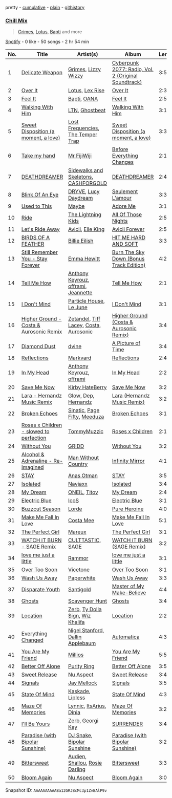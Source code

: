 pretty - [cumulative](/playlists/cumulative/37i9dQZF1EVHGWrwldPRtj.md) - [plain](/playlists/plain/37i9dQZF1EVHGWrwldPRtj) - [githistory](https://github.githistory.xyz/mdn522/spotify-playlist-archive/blob/main/playlists/plain/37i9dQZF1EVHGWrwldPRtj)

### [Chill Mix](https://open.spotify.com/playlist/37i9dQZF1EVHGWrwldPRtj)

> <a href=spotify:playlist:37i9dQZF1EIVyWwNOYKM0S>Grimes</a>, <a href=spotify:playlist:37i9dQZF1EIXAbAbLnoWjV>Lotus</a>, <a href=spotify:playlist:37i9dQZF1EIX5A9tGbDnkW>Bapti</a> and more

[Spotify](https://open.spotify.com/user/spotify) - 0 like - 50 songs - 2 hr 54 min

| No. | Title | Artist(s) | Album | Length |
|---|---|---|---|---|
| 1 | [Delicate Weapon](https://open.spotify.com/track/1hT3eaGzrcFriQtgGdvsZv) | [Grimes](https://open.spotify.com/artist/053q0ukIDRgzwTr4vNSwab), [Lizzy Wizzy](https://open.spotify.com/artist/4n2RbW3dIUzGI089lh9NI0) | [Cyberpunk 2077: Radio, Vol\. 2 \(Original Soundtrack\)](https://open.spotify.com/album/1VGVJdmvOSRK2w9RKXk18A) | 3:50 |
| 2 | [Over It](https://open.spotify.com/track/6B71yVE88CBwfvX6I9Ypkr) | [Lotus](https://open.spotify.com/artist/7irNamZWVrstQU1HWzY6mj), [Lex Rise](https://open.spotify.com/artist/7CwKY89EajPC85mFvdp539) | [Over It](https://open.spotify.com/album/6xqzxF9tFjMvBFqDFymc8n) | 2:36 |
| 3 | [Feel It](https://open.spotify.com/track/0zQdTcjV7Ky2K27no8d7JE) | [Bapti](https://open.spotify.com/artist/7c7xyyjqZ4ZUZ84wIMUYbB), [OANA](https://open.spotify.com/artist/2nMCzoppcjrnuU0DCPaTNr) | [Feel It](https://open.spotify.com/album/5pUrPnKmNqCRVQCuCqEFQK) | 2:55 |
| 4 | [Walking With Him](https://open.spotify.com/track/3MpIIEkZAa2BY8qz7KLqer) | [LTN](https://open.spotify.com/artist/2IK99qf3aYxFWkgCkc7kQ3), [Ghostbeat](https://open.spotify.com/artist/6HM5cyDWiTq4ijhdsaRZiS) | [Walking With Him](https://open.spotify.com/album/25RtSrcD7lBG8JkPyBcc8g) | 3:13 |
| 5 | [Sweet Disposition \(a moment, a love\)](https://open.spotify.com/track/0D57lQnn110jGaup4NguSI) | [Lost Frequencies](https://open.spotify.com/artist/7f5Zgnp2spUuuzKplmRkt7), [The Temper Trap](https://open.spotify.com/artist/4W48hZAnAHVOC2c8WH8pcq) | [Sweet Disposition \(a moment, a love\)](https://open.spotify.com/album/1gy4lfYIU3RmqcKYucj5tR) | 3:32 |
| 6 | [Take my hand](https://open.spotify.com/track/0barcESVwet65fiKGmR7lm) | [Mr FijiWiji](https://open.spotify.com/artist/2uEo8Rajpdz1AqineCVLHq) | [Before Everything Changes](https://open.spotify.com/album/16d5yN9yDPbXT4iMyzWDtk) | 2:15 |
| 7 | [DEATHDREAMER](https://open.spotify.com/track/6FL3FIRUZhZQFhTHLnhYU7) | [Sidewalks and Skeletons](https://open.spotify.com/artist/48nHO1cuTbpx4ELhChsxX1), [CASHFORGOLD](https://open.spotify.com/artist/4FzthA7DjutA71z91I1DKX) | [DEATHDREAMER](https://open.spotify.com/album/7x9BtxZ7GNfjmiUaw1ca2r) | 2:47 |
| 8 | [Blink Of An Eye](https://open.spotify.com/track/3u0e0Q1QuAV8BLSXU6QyJR) | [DRYVE](https://open.spotify.com/artist/56Adjcmdh6qICMhFUOuPER), [Lucy Daydream](https://open.spotify.com/artist/0RQEMnWcCrVW4vkPFbAVsg) | [Seulement L'amour](https://open.spotify.com/album/4iazGUmWUolXNizuTWPLOg) | 3:34 |
| 9 | [Used to This](https://open.spotify.com/track/3gRkSda51bvuCuPcGmrsdw) | [Maybe](https://open.spotify.com/artist/03N63H9bvlxWJUunz5Vc32) | [Adore Me](https://open.spotify.com/album/6O0O7yVoDFdmEZrEKRODyU) | 3:18 |
| 10 | [Ride](https://open.spotify.com/track/46x3Ksb1NunvbFMMB3oqax) | [The Lightning Kids](https://open.spotify.com/artist/5swU5DPjch0LugnGOAmjgD) | [All Of Those Nights](https://open.spotify.com/album/1I4idqFg9UVl8rjL2mx4tU) | 2:54 |
| 11 | [Let's Ride Away](https://open.spotify.com/track/4tdSojwmf4vNZMWS6HcQWb) | [Avicii](https://open.spotify.com/artist/1vCWHaC5f2uS3yhpwWbIA6), [Elle King](https://open.spotify.com/artist/3bhu7P5PfngueRHiB9hjcx) | [Avicii Forever](https://open.spotify.com/album/5VPw18vPykfaX5s3jiS0Ox) | 2:53 |
| 12 | [BIRDS OF A FEATHER](https://open.spotify.com/track/6dOtVTDdiauQNBQEDOtlAB) | [Billie Eilish](https://open.spotify.com/artist/6qqNVTkY8uBg9cP3Jd7DAH) | [HIT ME HARD AND SOFT](https://open.spotify.com/album/7aJuG4TFXa2hmE4z1yxc3n) | 3:30 |
| 13 | [Still Remember You \- Stay Forever](https://open.spotify.com/track/50Yzo6PpHxGHkbC889iRd2) | [Emma Hewitt](https://open.spotify.com/artist/1t65YxEAtU3iii6bCzSGF8) | [Burn The Sky Down \(Bonus Track Edition\)](https://open.spotify.com/album/0lGPzP6Hbn7D8ZKfn1bYz3) | 4:22 |
| 14 | [Tell Me How](https://open.spotify.com/track/0d2yUkzvqA85zHqiKA9IuE) | [Anthony Keyrouz](https://open.spotify.com/artist/0y4czH6DnvpftiSoy7V3HY), [offrami](https://open.spotify.com/artist/733pYGuQ9xwCh15uK2VWT1), [Jeannette](https://open.spotify.com/artist/0QRElUVqKorMjCNg6yPQfw) | [Tell Me How](https://open.spotify.com/album/5M8b8IFy69V7CHCRfdkJuv) | 2:12 |
| 15 | [I Don't Mind](https://open.spotify.com/track/6FR410XjipcpHIsmv1bYKA) | [Particle House](https://open.spotify.com/artist/4R2DybM5OIPMBklyGe0ZKS), [Le June](https://open.spotify.com/artist/7j1lSJOJQBRw80bRit36Fs) | [I Don't Mind](https://open.spotify.com/album/6Pl2CxE7JL9FaSmbMsC7bG) | 3:19 |
| 16 | [Higher Ground \- Costa & Aurosonic Remix](https://open.spotify.com/track/1U7Bbq2XQGx9V1UcxdYqif) | [Zetandel](https://open.spotify.com/artist/0JPvNwbmTynIP82ERIME26), [Tiff Lacey](https://open.spotify.com/artist/6wmyaMNIjZ26DmwgQDWKoE), [Costa](https://open.spotify.com/artist/7IIb3I34G7MKHkscqTWPIJ), [Aurosonic](https://open.spotify.com/artist/1UkK91RiLw3FonVedbAVA1) | [Higher Ground \(Costa & Aurosonic Remix\)](https://open.spotify.com/album/6OQvGjJcy8TQcqOm8f6wsM) | 3:44 |
| 17 | [Diamond Dust](https://open.spotify.com/track/5SbMeZPbj6uOai7w9hVvir) | [dvine](https://open.spotify.com/artist/3VV2pfR0CoFp9JbX6PsaLs) | [A Picture of Time](https://open.spotify.com/album/0yX44KEElK4OB4HY0uYexk) | 3:42 |
| 18 | [Reflections](https://open.spotify.com/track/13UwGitv3Y1pFGabMjmNMG) | [Markvard](https://open.spotify.com/artist/6T5HsXQfkZAYRdytUcvd0U) | [Reflections](https://open.spotify.com/album/0lE9UqtbyAVmhPeTM6NZFb) | 2:46 |
| 19 | [In My Head](https://open.spotify.com/track/0UJ55vY4Mn8SYj6o6kWaWi) | [Anthony Keyrouz](https://open.spotify.com/artist/0y4czH6DnvpftiSoy7V3HY), [offrami](https://open.spotify.com/artist/733pYGuQ9xwCh15uK2VWT1) | [In My Head](https://open.spotify.com/album/6iLhUKx2Pgbdj8yJB6hbZ4) | 2:27 |
| 20 | [Save Me Now](https://open.spotify.com/track/06Jjl94QzzcyBoPN718X7N) | [Kirby HateBerry](https://open.spotify.com/artist/1Gdd5KJ9QVS9iwvt8Qn7on) | [Save Me Now](https://open.spotify.com/album/1en6buAZwrQPVtdlPOHyyJ) | 3:25 |
| 21 | [Lara \- Hernandz Music Remix](https://open.spotify.com/track/34JyxkyidCyCbNK675kP16) | [Glow](https://open.spotify.com/artist/1hUAitgVomOLe9ZBpoikLL), [Dep](https://open.spotify.com/artist/3AnxYbtQHw4Moch8co2tQg), [Hernandz](https://open.spotify.com/artist/1Fno9QBZRm7kHBFhTnHAsq) | [Lara \(Hernandz Music Remix\)](https://open.spotify.com/album/2ZGTePw0EIUtb4SOrpPoN4) | 3:27 |
| 22 | [Broken Echoes](https://open.spotify.com/track/6yBpcI9xNUNcPEOGT0NWPI) | [Sinatic](https://open.spotify.com/artist/0gXZtGw1zE1LkWernu1ydj), [Page Fifty](https://open.spotify.com/artist/5pu3DemNfWAw8leOvkyWBx), [Meeduza](https://open.spotify.com/artist/5N8cok7ycAVSOPlqjv1hic) | [Broken Echoes](https://open.spotify.com/album/3h4LtuVQNcMvCTbcgxYqND) | 3:10 |
| 23 | [Roses x Children \- slowed to perfection](https://open.spotify.com/track/2Ab3GqvibgzRcSGt88E0RX) | [TommyMuzzic](https://open.spotify.com/artist/2XqXXH9xPa1zucIOtZ3u3A) | [Roses x Children](https://open.spotify.com/album/6EjzGyhe7zi2ZcrGWHXgA0) | 2:19 |
| 24 | [Without You](https://open.spotify.com/track/0aphKeY5JAkpk7dWqoxc7V) | [GRIDD](https://open.spotify.com/artist/0DkbVPnPYWv5BXxVKoxN60) | [Without You](https://open.spotify.com/album/40lC4hUqusH3NfNqMjmsWh) | 3:28 |
| 25 | [Alcohol & Adrenaline \- Re\-Imagined](https://open.spotify.com/track/30N9ciSmbGReZnU62uE5PI) | [Man Without Country](https://open.spotify.com/artist/00b3RKsk2pv5VWSnYAKW8u) | [Infinity Mirror](https://open.spotify.com/album/4dVcwN37yoaoPguwwH02Sw) | 4:16 |
| 26 | [STAY](https://open.spotify.com/track/6c7E3TGDlRMYgriMDcU7Tq) | [Anas Otman](https://open.spotify.com/artist/66kee8oYRhl1zR7PvNCpU9) | [STAY](https://open.spotify.com/album/1eahVPIhL0C7Z32yBMbSDW) | 3:53 |
| 27 | [Isolated](https://open.spotify.com/track/1VIB68RVJzJnjDCLQOrBxp) | [Navjaxx](https://open.spotify.com/artist/2TULVw2MOCScHpvEomVP4s) | [Isolated](https://open.spotify.com/album/7noki01wSKuRxAQdEWiiBe) | 3:44 |
| 28 | [My Dream](https://open.spotify.com/track/7H7ZRQ7MfegMza4ToGTCwP) | [ONEIL](https://open.spotify.com/artist/7kzcAiYqxBV5J25vTYeOxA), [Titov](https://open.spotify.com/artist/3SuQprUc8N1kIOs2Hm2mAk) | [My Dream](https://open.spotify.com/album/0qM0oyolyFU4fzQl2yoFFT) | 2:46 |
| 29 | [Electric Blue](https://open.spotify.com/track/75jNN4hMUqTQCzMgW0lLd5) | [IcoS](https://open.spotify.com/artist/41GQStG7yqyPqbOKvouab8) | [Electric Blue](https://open.spotify.com/album/0GycyzQlM2WDFU4J5KqWzY) | 3:17 |
| 30 | [Buzzcut Season](https://open.spotify.com/track/51QEyJI5M7uyd8DOh9tqQY) | [Lorde](https://open.spotify.com/artist/163tK9Wjr9P9DmM0AVK7lm) | [Pure Heroine](https://open.spotify.com/album/0rmhjUgoVa17LZuS8xWQ3v) | 4:06 |
| 31 | [Make Me Fall In Love](https://open.spotify.com/track/4MXkW1SVOelxaaIw1Moont) | [Costa Mee](https://open.spotify.com/artist/4QxJy5AzNEBFtL1Fprppp5) | [Make Me Fall In Love](https://open.spotify.com/album/5rYokzD85EBhJSVScum3EK) | 5:18 |
| 32 | [The Perfect Girl](https://open.spotify.com/track/5RBOcBpJXaNnHCGViJmYhh) | [Mareux](https://open.spotify.com/artist/7riQPkkGZBnTh9ve5qIhYo) | [The Perfect Girl](https://open.spotify.com/album/2JnZQM70jbT0J1Xq0qgl24) | 3:14 |
| 33 | [WATCH iT BURN \- SAGE Remix](https://open.spotify.com/track/61nyxHfGayjGjgHkmnUI81) | [CULTTASTIC](https://open.spotify.com/artist/6JwuewykwniZF6wWRrHG5q), [SAGE](https://open.spotify.com/artist/5Hrr2Bao1LAeHZ5n5kARe4) | [WATCH iT BURN \(SAGE Remix\)](https://open.spotify.com/album/6ql7hTCzTKDv1hZur1Linn) | 3:25 |
| 34 | [love me just a little](https://open.spotify.com/track/2FrCEUEKIFybNT88Z8I7tE) | [Rammor](https://open.spotify.com/artist/73147xL7gw2ilXfbVPzTuw) | [love me just a little](https://open.spotify.com/album/1pYW3EHsieK2QpRznVLEeB) | 3:16 |
| 35 | [Over Too Soon](https://open.spotify.com/track/6d08LJ1vqb2YHXK9EKMIDM) | [Vicetone](https://open.spotify.com/artist/0daugAjUgbJSqdlyYNwIbT) | [Over Too Soon](https://open.spotify.com/album/4fQR9Ef3st0ZwuOvtBnHbU) | 3:11 |
| 36 | [Wash Us Away](https://open.spotify.com/track/6F8Yv1yzgd8V3kMtxoKNmB) | [Paperwhite](https://open.spotify.com/artist/2JSBQeazRlk0kVp2gelwbZ) | [Wash Us Away](https://open.spotify.com/album/5V9HHZm1pAeqc21ENu98K0) | 3:30 |
| 37 | [Disparate Youth](https://open.spotify.com/track/7d23MhPFE9eB3U8DPRirnL) | [Santigold](https://open.spotify.com/artist/6Jrxnp0JgqmeUX1veU591p) | [Master of My Make\-Believe](https://open.spotify.com/album/69jrxUSjHoEu6PeBMq3273) | 4:44 |
| 38 | [Ghosts](https://open.spotify.com/track/2aKoElQmZWu2ZMCB3f2tbc) | [Scavenger Hunt](https://open.spotify.com/artist/2CJw5Z0VmlBMrS1J1dtG9Z) | [Ghosts](https://open.spotify.com/album/4rMFT5Lx9SPXmptynyPD77) | 3:48 |
| 39 | [Location](https://open.spotify.com/track/6Ilomcr9iLplsgAvZjHkJP) | [Zerb](https://open.spotify.com/artist/6mDl7lQiLxT0iQ8LYhAlWy), [Ty Dolla $ign](https://open.spotify.com/artist/7c0XG5cIJTrrAgEC3ULPiq), [Wiz Khalifa](https://open.spotify.com/artist/137W8MRPWKqSmrBGDBFSop) | [Location](https://open.spotify.com/album/12EcQ6xHwYTygFo24xncu1) | 2:28 |
| 40 | [Everything Changed](https://open.spotify.com/track/7anD07pxGIHtYOSSVe8n0N) | [Nigel Stanford](https://open.spotify.com/artist/4Jyb0l1PTSn1VxNmiFxSf4), [Dallin Applebaum](https://open.spotify.com/artist/2fPgytyptBM6uNlEGpUYOS) | [Automatica](https://open.spotify.com/album/0bYOYNwQ86l94CLWncI3PJ) | 4:35 |
| 41 | [You Are My Friend](https://open.spotify.com/track/0v7VK1MPvJ5pywuihKLOp5) | [Millios](https://open.spotify.com/artist/5OZrfkMfdIO0bnlHm6AsjG) | [You Are My Friend](https://open.spotify.com/album/6WRRM4OmhFea7NWG40iT8e) | 5:54 |
| 42 | [Better Off Alone](https://open.spotify.com/track/6ClEYQeTKFqsKnKGnCDTok) | [Purity Ring](https://open.spotify.com/artist/1TtJ8j22Roc24e2Jx3OcU4) | [Better Off Alone](https://open.spotify.com/album/2x8ac9NwclGOiseIKtVwM9) | 3:52 |
| 43 | [Sweet Release](https://open.spotify.com/track/0C6Sbwuo42ebcvGWeWCSEq) | [Nu Aspect](https://open.spotify.com/artist/4NhRml5ZOfNaYJAHUE0XwT) | [Sweet Release](https://open.spotify.com/album/4zTXYBo17dUAANAVmiJLtO) | 3:46 |
| 44 | [Signals](https://open.spotify.com/track/1alFzgiMHrsYKKVTNF7pIY) | [Jay Mellock](https://open.spotify.com/artist/3ASOESkCltvwupjZR7Z30z) | [Signals](https://open.spotify.com/album/66Ne75ATFCx30Xz7N2OsYG) | 3:52 |
| 45 | [State Of Mind](https://open.spotify.com/track/769a3KrWIeyqIeAsKSyq2Y) | [Kaskade](https://open.spotify.com/artist/6TQj5BFPooTa08A7pk8AQ1), [Lipless](https://open.spotify.com/artist/0XmmX4fE4SiRMu3ICsP5sA) | [State Of Mind](https://open.spotify.com/album/3l1Cs2OVHkj5aLiFHyOlDg) | 4:39 |
| 46 | [Maze Of Memories](https://open.spotify.com/track/4ynY3o2BtztX3AdESEe3St) | [Lynnic](https://open.spotify.com/artist/1jpObIFmNOGfBc93WowfkT), [ItsArius](https://open.spotify.com/artist/6ObJnVTLETeHSeKhYreB27), [Dinia](https://open.spotify.com/artist/12oUavIPPItdgJDNyuAlag) | [Maze Of Memories](https://open.spotify.com/album/1ssS6j33s0us9jhnX7aEvX) | 3:23 |
| 47 | [I'll Be Yours](https://open.spotify.com/track/3qxTsPLj9VXXBl8LMbQ16l) | [Zerb](https://open.spotify.com/artist/6mDl7lQiLxT0iQ8LYhAlWy), [Georgi Kay](https://open.spotify.com/artist/32DJdHuhN1840L73Bqxhxj) | [SURRENDER](https://open.spotify.com/album/5asqLE8StjaHpMWSyjzo2D) | 3:44 |
| 48 | [Paradise \(with Bipolar Sunshine\)](https://open.spotify.com/track/10WWosq6z75o3WGRjL4v2D) | [DJ Snake](https://open.spotify.com/artist/540vIaP2JwjQb9dm3aArA4), [Bipolar Sunshine](https://open.spotify.com/artist/0CjWKoS55T7DOt0HJuwF1H) | [Paradise \(with Bipolar Sunshine\)](https://open.spotify.com/album/6V5S9DCZk49kkNsnIh9gt7) | 3:20 |
| 49 | [Bittersweet](https://open.spotify.com/track/33Q6yV1CVOkgeqKmtjnWUE) | [Audien](https://open.spotify.com/artist/4xnMDfgEmXZEEDdITKcGuE), [Shallou](https://open.spotify.com/artist/7C3Cbtr2PkH2l4tOGhtCsk), [Rosie Darling](https://open.spotify.com/artist/6kDXH8d9LugUAsHIozzDAI) | [Bittersweet](https://open.spotify.com/album/2YBVdVWIfh2qMHIwczlmdE) | 3:32 |
| 50 | [Bloom Again](https://open.spotify.com/track/6sZYTNw51HHsYNEvVrJWPe) | [Nu Aspect](https://open.spotify.com/artist/4NhRml5ZOfNaYJAHUE0XwT) | [Bloom Again](https://open.spotify.com/album/3Yz3PNoOnlwYwoARFkEydC) | 3:09 |

Snapshot ID: `AAAAAAAAAABa12GRJBcMc3p1ZvBAlP9v`
